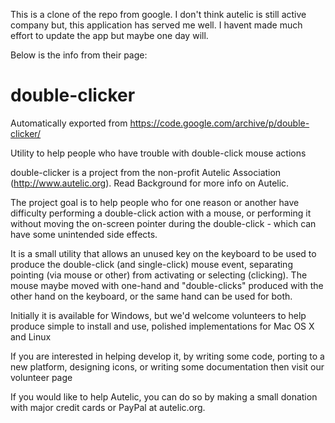 This is a clone of the repo from google. I don't think autelic is still active company but, this application has served me well.
I havent made much effort to update the app but maybe one day will.


Below is the info from their page: 
# double-clicker
Automatically exported from https://code.google.com/archive/p/double-clicker/

Utility to help people who have trouble with double-click mouse actions

double-clicker is a project from the non-profit Autelic Association (http://www.autelic.org). Read Background for more info on Autelic.

The project goal is to help people who for one reason or another have difficulty performing a double-click action with a mouse, or performing it without moving the on-screen pointer during the double-click - which can have some unintended side effects.

It is a small utility that allows an unused key on the keyboard to be used to produce the double-click (and single-click) mouse event, separating pointing (via mouse or other) from activating or selecting (clicking). The mouse maybe moved with one-hand and "double-clicks" produced with the other hand on the keyboard, or the same hand can be used for both.

Initially it is available for Windows, but we'd welcome volunteers to help produce simple to install and use, polished implementations for Mac OS X and Linux

If you are interested in helping develop it, by writing some code, porting to a new platform, designing icons, or writing some documentation then visit our volunteer page

If you would like to help Autelic, you can do so by making a small donation with major credit cards or PayPal at autelic.org.
